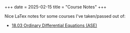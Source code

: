 +++
date = 2025-02-15
title = "Course Notes"
+++

Nice LaTex notes for some courses I've taken/passed out of:
* [18.03 Ordinary Differential Equations (ASE)](/18.03-ase-notes.pdf)

<!-- more -->
